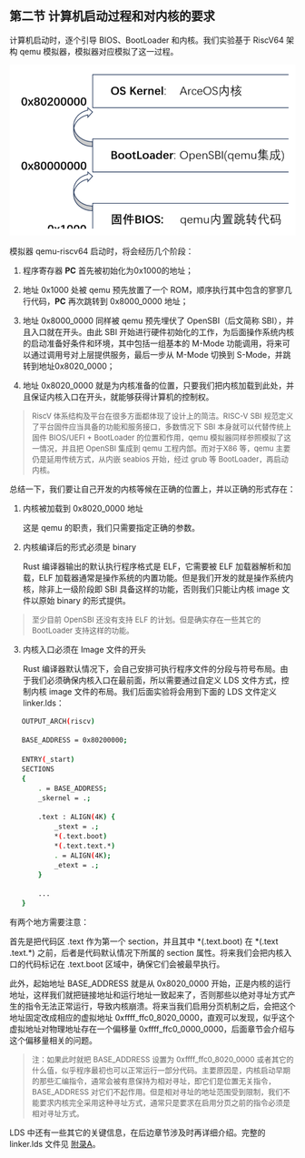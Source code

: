 ## 第二节 计算机启动过程和对内核的要求

计算机启动时，逐个引导 BIOS、BootLoader 和内核。我们实验基于 RiscV64 架构 qemu 模拟器，模拟器对应模拟了这一过程。

<div style="text-align:center">
   <img src=".\img\启动过程.svg" alt="启动过程" style="zoom:70%"/>
</div>


模拟器 qemu-riscv64 启动时，将会经历几个阶段：

1. 程序寄存器 **PC** 首先被初始化为0x1000的地址；

2. 地址 0x1000 处被 qemu 预先放置了一个 ROM，顺序执行其中包含的寥寥几行代码，**PC** 再次跳转到 0x8000_0000 地址；

3. 地址 0x8000_0000 同样被 qemu 预先埋伏了 OpenSBI（后文简称 SBI），并且入口就在开头。由此 SBI 开始进行硬件初始化的工作，为后面操作系统内核的启动准备好条件和环境，其中包括一组基本的 M-Mode 功能调用，将来可以通过调用号对上层提供服务，最后一步从 M-Mode 切换到 S-Mode，并跳转到地址0x8020_0000；
4. 地址 0x8020_0000 就是为内核准备的位置，只要我们把内核加载到此处，并且保证内核入口在开头，就能够获得计算机的控制权。

> <font size=2>RiscV 体系结构及平台在很多方面都体现了设计上的简洁。RISC-V SBI 规范定义了平台固件应当具备的功能和服务接口，多数情况下 SBI 本身就可以代替传统上固件 BIOS/UEFI + BootLoader 的位置和作用，qemu 模拟器同样参照模拟了这一情况，并且把 OpenSBI 集成到 qemu 工程内部。而对于X86 等，qemu 主要仍是延用传统方式，从内嵌 seabios 开始，经过 grub 等 BootLoader，再启动内核。</font>

总结一下，我们要让自己开发的内核等候在正确的位置上，并以正确的形式存在：

1. 内核被加载到 0x8020_0000 地址

   这是 qemu 的职责，我们只需要指定正确的参数。

2. 内核编译后的形式必须是 binary

   Rust 编译器输出的默认执行程序格式是 ELF，它需要被 ELF 加载器解析和加载，ELF 加载器通常是操作系统的内置功能。但是我们开发的就是操作系统内核，除非上一级阶段即 SBI 具备这样的功能，否则我们只能让内核 image 文件以原始 binary 的形式提供。

> <font size=2>至少目前 OpenSBI 还没有支持 ELF 的计划。但是确实存在一些其它的 BootLoader 支持这样的功能。</font>

3. 内核入口必须在 Image 文件的开头

   Rust 编译器默认情况下，会自己安排可执行程序文件的分段与符号布局。由于我们必须确保内核入口在最前面，所以需要通过自定义 LDS 文件方式，控制内核 image 文件的布局。我们后面实验将会用到下面的 LDS 文件定义 linker.lds：

```bash
   OUTPUT_ARCH(riscv)
   
   BASE_ADDRESS = 0x80200000;
   
   ENTRY(_start)
   SECTIONS
   {
       . = BASE_ADDRESS;
       _skernel = .;
   
       .text : ALIGN(4K) {
           _stext = .;
           *(.text.boot)
           *(.text.text.*)
           . = ALIGN(4K);
           _etext = .;
       }
       
       ...
   }
```

有两个地方需要注意：

首先是把代码区 .text 作为第一个 section，并且其中 \*(.text.boot) 在 \*(.text .text.\*) 之前，后者是代码默认情况下所属的 section 属性。将来我们会把内核入口的代码标记在 .text.boot 区域中，确保它们会被最早执行。

此外，起始地址 BASE_ADDRESS 就是从 0x8020_0000 开始，正是内核的运行地址，这样我们就把链接地址和运行地址一致起来了，否则那些以绝对寻址方式产生的指令无法正常运行，导致内核崩溃。将来当我们启用分页机制之后，会把这个地址固定改成相应的虚拟地址 0xffff_ffc0_8020_0000，直观可以发现，似乎这个虚拟地址对物理地址存在一个偏移量 0xffff_ffc0_0000_0000，后面章节会介绍与这个偏移量相关的问题。

> <font size=2>注：如果此时就把 BASE_ADDRESS 设置为 0xffff_ffc0_8020_0000 或者其它的什么值，似乎程序最初也可以正常运行一部分代码。主要原因是，内核启动早期的那些汇编指令，通常会被有意保持为相对寻址，即它们是位置无关指令，BASE_ADDRESS 对它们不起作用。但是相对寻址的地址范围受到限制，我们不能要求内核完全采用这种寻址方式，通常只是要求在启用分页之前的指令必须是相对寻址方式。</font>

LDS 中还有一些其它的关键信息，在后边章节涉及时再详细介绍。完整的 linker.lds 文件见 [附录A](ch08-00.md)。
